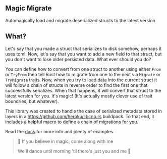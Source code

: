 ## Magic Migrate

Automagically load and migrate deserialized structs to the latest version

## What?

Let's say that you made a struct that serializes to disk somehow,
perhaps it uses toml. Now, let's say that you want to add a new field to that
struct, but you don't want to lose older persisted data. What ever should you do?

You can define how to convert from one struct to another using either `From` or
`TryFrom` then tell Rust how to migrate from one to the next via `Migrate` or `TryMigrate`
traits. Now, when you try to load data into the current struct it will follow a chain
of structs in reverse order to find the first one that successfully serializes. When
that happens, it will convert that struct to the latest version for you. It's magic!
(It's actually mostly clever use of trait boundries, but whatever).

This library was created to handle the case of serialized metadata stored in
layers in a https://github.com/heroku/libcnb.rs buildpack. To that end, it
includes a helpful macro to define a chain of migrations for you.

Read the [docs]() for more info and plenty of examples.

> 🎵 If you believe in magic, come along with me
>
> We'll dance until morning 'til there's just you and me 🎵
>
